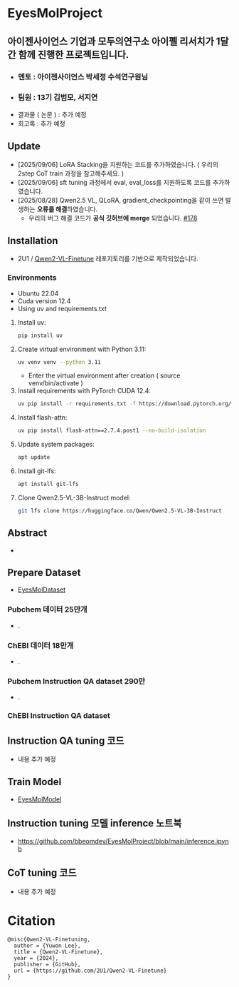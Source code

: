 # EyesMolProject
## 아이젠사이언스 기업과 모두의연구소 아이펠 리서치가 1달간 함께 진행한 프로젝트입니다.
- ### **멘토** : 아이젠사이언스 **박세정 수석연구원**님
- ### **팀원** : 13기 **김범모**, **서지연**
- 결과물 ( 논문 ) : 추가 예정
- 회고록 : 추가 예정


## Update
- [2025/09/06] LoRA Stacking을 지원하는 코드를 추가하였습니다. ( 우리의 2step CoT train 과정을 참고해주세요. )
- [2025/09/06] sft tuning 과정에서 eval, eval_loss를 지원하도록 코드를 추가하였습니다.
- [2025/08/28] Qwen2.5 VL, QLoRA, gradient_checkpointing을 같이 쓰면 발생하는 **오류를 해결**하였습니다.
     - 우리의 버그 해결 코드가 **공식 깃허브에 merge** 되었습니다. [#178](https://github.com/2U1/Qwen2-VL-Finetune/pull/178)

## Installation
- 2U1 / [Qwen2-VL-Finetune](https://github.com/2U1/Qwen2-VL-Finetune) 레포지토리를 기반으로 제작되었습니다.

### Environments
- Ubuntu 22.04
- Cuda version 12.4
- Using uv and requirements.txt
1. Install uv:
   ```bash
   pip install uv
   ```
2. Create virtual environment with Python 3.11:
   ```bash
   uv venv venv --python 3.11
   ```
   - Enter the virtual environment after creation ( source venv/bin/activate )
3. Install requirements with PyTorch CUDA 12.4:
   ```bash
   uv pip install -r requirements.txt -f https://download.pytorch.org/whl/cu124
   ```
4. Install flash-attn:
   ```bash
   uv pip install flash-attn==2.7.4.post1 --no-build-isolation
   ```
5. Update system packages:
   ```bash
   apt update
   ```
6. Install git-lfs:
   ```bash
   apt install git-lfs
   ```
7. Clone Qwen2.5-VL-3B-Instruct model:
   ```bash
   git lfs clone https://huggingface.co/Qwen/Qwen2.5-VL-3B-Instruct
   ```
   
## Abstract
- 

## Prepare Dataset
- [EyesMolDataset](https://huggingface.co/datasets/bbeomdev/EyesMolDataset)

### Pubchem 데이터 25만개
- .
### ChEBI 데이터 18만개
- .
### Pubchem Instruction QA dataset 290만
- .
### ChEBI Instruction QA dataset

## Instruction QA tuning 코드
- 내용 추가 예정

## Train Model
- [EyesMolModel](https://huggingface.co/bbeomdev/EyesMol)
  

## Instruction tuning 모델 inference 노트북
- https://github.com/bbeomdev/EyesMolProject/blob/main/inference.ipynb

## CoT tuning 코드
- 내용 추가 예정


# Citation
```
@misc{Qwen2-VL-Finetuning,
  author = {Yuwon Lee},
  title = {Qwen2-VL-Finetune},
  year = {2024},
  publisher = {GitHub},
  url = {https://github.com/2U1/Qwen2-VL-Finetune}
}
```
